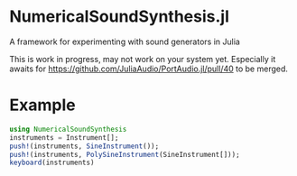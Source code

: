 # NumericalSoundSynthesis.jl
A framework for experimenting with sound generators in Julia

This is work in progress, may not work on your system yet. Especially it awaits for https://github.com/JuliaAudio/PortAudio.jl/pull/40 to be merged.

# Example

```julia
using NumericalSoundSynthesis
instruments = Instrument[];
push!(instruments, SineInstrument());
push!(instruments, PolySineInstrument(SineInstrument[]));
keyboard(instruments)
```
